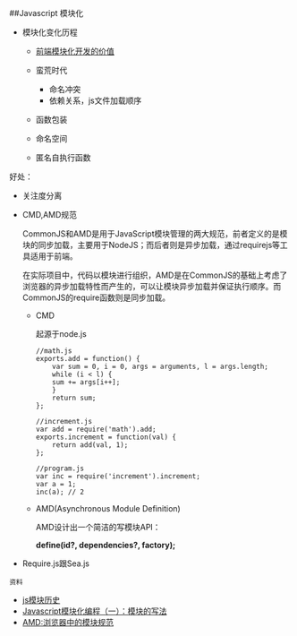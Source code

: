 ##Javascript 模块化

*	模块化变化历程
	*	[前端模块化开发的价值](https://github.com/seajs/seajs/issues/547)
	*	蛮荒时代
				
		*	命名冲突
		*	依赖关系，js文件加载顺序
	*	函数包装
	*	命名空间
	*	匿名自执行函数

好处：	
	
*	关注度分离

*	CMD,AMD规范
	
	CommonJS和AMD是用于JavaScript模块管理的两大规范，前者定义的是模块的同步加载，主要用于NodeJS；而后者则是异步加载，通过requirejs等工具适用于前端。

	在实际项目中，代码以模块进行组织，AMD是在CommonJS的基础上考虑了浏览器的异步加载特性而产生的，可以让模块异步加载并保证执行顺序。而CommonJS的require函数则是同步加载。

	*	CMD
		
		起源于node.js
		
		```
		//math.js
		exports.add = function() {
			var sum = 0, i = 0, args = arguments, l = args.length;
    		while (i < l) {
        	sum += args[i++];
    		}
    		return sum;
		};
		
		//increment.js
		var add = require('math').add;
		exports.increment = function(val) {
		    return add(val, 1);
		};
		
		//program.js
		var inc = require('increment').increment;
		var a = 1;
		inc(a); // 2
		
		```	
		

	*	AMD(Asynchronous Module Definition)
		
		AMD设计出一个简洁的写模块API：

		**define(id?, dependencies?, factory);**


*	Require.js跟Sea.js







`资料`

*	[js模块历史](http://www.cnblogs.com/lvdabao/p/js-modules-develop.html)
*	[Javascript模块化编程（一）：模块的写法](http://www.ruanyifeng.com/blog/2012/10/javascript_module.html)
*	[AMD:浏览器中的模块规范](http://www.cnblogs.com/snandy/archive/2012/03/12/2390782.html)




